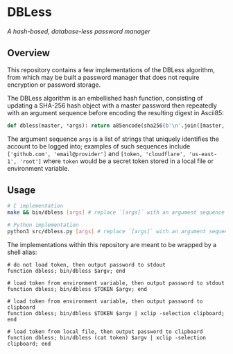 # DBLess

_A hash-based, database-less password manager_

## Overview

This repository contains a few implementations of the DBLess algorithm, from which may be built a password manager that does not require encryption or password storage.

The DBLess algorithm is an embellished hash function, consisting of updating a SHA-256 hash object with a master password then repeatedly with an argument sequence before encoding the resulting digest in Ascii85:

```python
def dbless(master, *args): return a85encode(sha256(b'\n'.join([master, *args, b''])).digest()).replace(b'z', b'!' * 5)
```

The argument sequence `args` is a list of strings that uniquely identifies the account to be logged into; examples of such sequences include `['github.com', 'email@provider']` and `[token, 'cloudflare', 'us-east-1', 'root']` where `token` would be a secret token stored in a local file or environment variable.

## Usage

```bash
# C implementation
make && bin/dbless [args] # replace `[args]` with an argument sequence

# Python implementation
python3 src/dbless.py [args] # replace `[args]` with an argument sequence
```

The implementations within this repository are meant to be wrapped by a shell alias:

```fish
# do not load token, then output password to stdout
function dbless; bin/dbless $argv; end

# load token from environment variable, then output password to stdout
function dbless; bin/dbless $TOKEN $argv; end

# load token from environment variable, then output password to clipboard
function dbless; bin/dbless $TOKEN $argv | xclip -selection clipboard; end

# load token from local file, then output password to clipboard
function dbless; bin/dbless (cat token) $argv | xclip -selection clipboard; end
```
